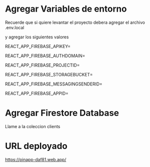 # Agregar Variables de entorno

Recuerde que si quiere levantar el proyecto
debera agregar el archivo .env.local

y agregar los siguientes valores


REACT_APP_FIREBASE_APIKEY= 

REACT_APP_FIREBASE_AUTHDOMAIN= 

REACT_APP_FIREBASE_PROJECTID=

REACT_APP_FIREBASE_STORAGEBUCKET= 

REACT_APP_FIREBASE_MESSAGINGSENDERID= 

REACT_APP_FIREBASE_APPID= 

# Agregar Firestore Database

Llame a la coleccion clients

# URL deployado

https://pinapp-daf81.web.app/



